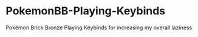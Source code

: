 # PokemonBB-Playing-Keybinds
Pokémon Brick Bronze Playing Keybinds for increasing my overall laziness
